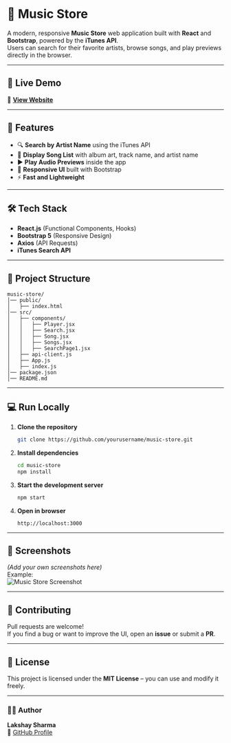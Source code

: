 # 🎵 Music Store

A modern, responsive **Music Store** web application built with **React** and **Bootstrap**, powered by the **iTunes API**.  
Users can search for their favorite artists, browse songs, and play previews directly in the browser.

---

## 🚀 Live Demo
🔗 **[View Website](https://music-store-lakshay.netlify.app)**

---

## 📌 Features
- 🔍 **Search by Artist Name** using the iTunes API  
- 🎼 **Display Song List** with album art, track name, and artist name  
- ▶️ **Play Audio Previews** inside the app  
- 📱 **Responsive UI** built with Bootstrap  
- ⚡ **Fast and Lightweight**  

---

## 🛠 Tech Stack
- **React.js** (Functional Components, Hooks)  
- **Bootstrap 5** (Responsive Design)  
- **Axios** (API Requests)  
- **iTunes Search API**  

---

## 📂 Project Structure
```
music-store/
│── public/
│   ├── index.html
│── src/
│   ├── components/
│   │   ├── Player.jsx
│   │   ├── Search.jsx
│   │   ├── Song.jsx
│   │   ├── Songs.jsx
│   │   ├── SearchPage1.jsx
│   ├── api-client.js
│   ├── App.js
│   ├── index.js
│── package.json
│── README.md
```

---

## 💻 Run Locally

1. **Clone the repository**
   ```bash
   git clone https://github.com/yourusername/music-store.git
   ```
2. **Install dependencies**
   ```bash
   cd music-store
   npm install
   ```
3. **Start the development server**
   ```bash
   npm start
   ```
4. **Open in browser**
   ```
   http://localhost:3000
   ```

---

## 📸 Screenshots
*(Add your own screenshots here)*  
Example:  
![Music Store Screenshot](public/screenshot.png)

---

## 🤝 Contributing
Pull requests are welcome!  
If you find a bug or want to improve the UI, open an **issue** or submit a **PR**.

---

## 📜 License
This project is licensed under the **MIT License** – you can use and modify it freely.

---

### 👨‍💻 Author
**Lakshay Sharma**  
🔗 [GitHub Profile](https://github.com/yourusername)  
